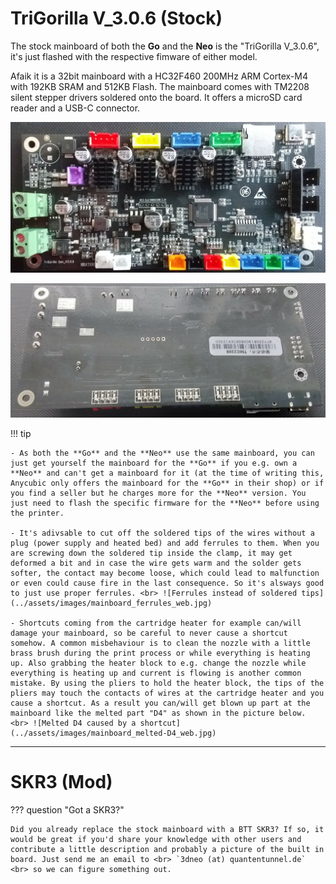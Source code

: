 <link rel=”manifest” href=”docs/manifest.webmanifest”>

# TriGorilla V_3.0.6 (Stock) 
  
The stock mainboard of both the **Go** and the **Neo** is the "TriGorilla V_3.0.6", it's just flashed with the respective fimware of either model. 
      
Afaik it is a 32bit mainboard with a HC32F460 200MHz ARM Cortex-M4 with 192KB SRAM and 512KB Flash. The mainboard comes with TM2208 silent stepper drivers soldered onto the board. It offers a microSD card reader and a USB-C connector.    
  
![Mainboard TriGorilla front](../assets/images/mainboard_front_web.jpg)  
  
![Mainboard TriGorilla back](../assets/images/mainboard_back_web.jpg)
  
  
!!! tip 
  
    - As both the **Go** and the **Neo** use the same mainboard, you can just get yourself the mainboard for the **Go** if you e.g. own a **Neo** and can't get a mainboard for it (at the time of writing this, Anycubic only offers the mainboard for the **Go** in their shop) or if you find a seller but he charges more for the **Neo** version. You just need to flash the specific firmware for the **Neo** before using the printer. 
  
    - It's adivsable to cut off the soldered tips of the wires without a plug (power supply and heated bed) and add ferrules to them. When you are screwing down the soldered tip inside the clamp, it may get deformed a bit and in case the wire gets warm and the solder gets softer, the contact may become loose, which could lead to malfunction or even could cause fire in the last consequence. So it's alsways good to just use proper ferrules. <br> ![Ferrules instead of soldered tips](../assets/images/mainboard_ferrules_web.jpg)  
  
    - Shortcuts coming from the cartridge heater for example can/will damage your mainboard, so be careful to never cause a shortcut somehow. A common misbehaviour is to clean the nozzle with a little brass brush during the print process or while everything is heating up. Also grabbing the heater block to e.g. change the nozzle while everything is heating up and current is flowing is another common mistake. By using the pliers to hold the heater block, the tips of the pliers may touch the contacts of wires at the cartridge heater and you cause a shortcut. As a result you can/will get blown up part at the mainboard like the melted part "D4" as shown in the picture below. <br> ![Melted D4 caused by a shortcut](../assets/images/mainboard_melted-D4_web.jpg)  
  
---
  
# SKR3 (Mod)
??? question "Got a SKR3?"  

    Did you already replace the stock mainboard with a BTT SKR3? If so, it would be great if you'd share your knowledge with other users and contribute a little description and probably a picture of the built in board. Just send me an email to <br> `3dneo (at) quantentunnel.de` <br> so we can figure something out.  
    

